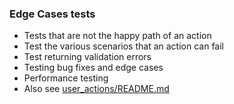 ### Edge Cases tests

- Tests that are not the happy path of an action
- Test the various scenarios that an action can fail
- Test returning validation errors
- Testing bug fixes and edge cases
- Performance testing
- Also see [user_actions/README.md](../user_actions)
